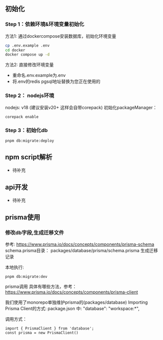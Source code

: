 ## 初始化

### Step 1：依赖环境&环境变量初始化

方法1: 通过dockercompose安装数据库，初始化环境变量
```bash
cp .env.example .env
cd docker                                                             
docker compose up -d
```

方法2: 直接修改环境变量
- 重命名.env.example为.env 
- 将.env的redis pgsql地址替换为您正在使用的

### Step 2： nodejs环境
nodejs: v18 (建议安装v20+ 这样会自带corepack)
初始化packageManager：
```
corepack enable
```

### Step 3：初始化db

```
pnpm db:migrate:deploy
```

## npm script解析
- 待补充



## api开发
- 待补充

## prisma使用

### 修改db字段,生成迁移文件
参考: https://www.prisma.io/docs/concepts/components/prisma-schema
schema.prisma目录： packages/database/prisma/schema.prisma
生成迁移记录

本地执行: 
```
pnpm db:migrate:dev
```

prisma调用
具体有哪些方法，参考：https://www.prisma.io/docs/concepts/components/prisma-client

我们使用了monorepo单独维护prisma的(packages/database)
Importing Prisma Client的方式:
package.json 中:  "database": "workspace:*",

调用方式：
```
import { PrismaClient } from 'database';
const prisma = new PrismaClient()
```

